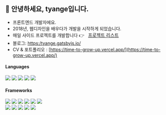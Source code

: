 ## 👋 안녕하세요, tyange입니다.

- 프론트엔드 개발자에요.
- 2018년, 웹디자인을 배우다가 개발을 시작하게 되었습니다.
- 매일 사이드 프로젝트를 개발합니다 👉 <a style="font-size: 0.9rem; margin-left: 0.5rem;" href="https://tyange.notion.site/tyange-s-SIDE-PROJECT-039cc81c1b774b05aa19f082fe569a36">프로젝트 리스트</a>
- 블로그: [https:/tyange.gatsbyjs.io/](https://tyange.gatsbyjs.io/)
- CV & 포트폴리오 : [https://time-to-grow-up.vercel.app/](https://time-to-grow-up.vercel.app/)



#### Languages

<a href="#"><img src="https://img.shields.io/badge/JavaScript-323330?style=for-the-badge&logo=javascript&logoColor=F7DF1E"/></a> <a href="#"><img src="https://img.shields.io/badge/TypeScript-007ACC?style=for-the-badge&logo=typescript&logoColor=white"/></a> <a href="#"><img src="https://img.shields.io/badge/html5-%23E34F26.svg?style=for-the-badge&logo=html5&logoColor=white"/></a> <a href="#"><img src="https://img.shields.io/badge/css3-%231572B6.svg?style=for-the-badge&logo=css3&logoColor=white"/></a> <a href="#"><img src="https://img.shields.io/badge/dart-%230175C2.svg?style=for-the-badge&logo=dart&logoColor=white"/></a>



#### Frameworks

<a href="#"><img src="https://img.shields.io/badge/Git-F05032?style=for-the-badge&logo=git&logoColor=white"/></a> <a href="#"><img src="https://img.shields.io/badge/Node.js-339933?style=for-the-badge&logo=nodedotjs&logoColor=white"/></a> <a href="#"><img src="https://img.shields.io/badge/Express.js-000000?style=for-the-badge&logo=express&logoColor=white"/></a> <a href="#"><img src="https://img.shields.io/badge/Sass-CC6699?style=for-the-badge&logo=sass&logoColor=white"/></a> <a href="#"><img src="https://img.shields.io/badge/firebase-ffca28?style=for-the-badge&logo=firebase&logoColor=black"/></a> <a href="#"><img src="https://img.shields.io/badge/Flutter-02569B?style=for-the-badge&logo=flutter&logoColor=white"/></a><br/>
<a href="#"><img src="https://img.shields.io/badge/React-20232A?style=for-the-badge&logo=react&logoColor=61DAFB"/></a> <a href="#"><img src="https://img.shields.io/badge/angular-%23DD0031.svg?style=for-the-badge&logo=angular&logoColor=white"/></a> <a href="#"><img src="https://img.shields.io/badge/Vue.js-35495E?style=for-the-badge&logo=vuedotjs&logoColor=4FC08D"/></a> <a href="#"><img src="https://img.shields.io/badge/Gatsby-%23663399.svg?style=for-the-badge&logo=gatsby&logoColor=white"/></a> <a href="#"><img src="https://img.shields.io/badge/next.js-000000?style=for-the-badge&logo=nextdotjs&logoColor=white"/></a>
